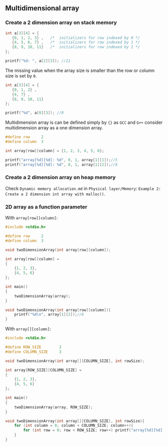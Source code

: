 ## Multidimensional array

### Create a 2 dimension array on stack memory

```c
int a[3][4] = {  
   {0, 1, 2, 3} ,   /*  initializers for row indexed by 0 */
   {4, 5, 6, 7} ,   /*  initializers for row indexed by 1 */
   {8, 9, 10, 11}   /*  initializers for row indexed by 2 */
};

printf("%d: ", a[2][3]); //11
```
The missing value when the array size is smaller than the row or column size is set by ``0``.

```c
int a[3][4] = {  
   {0, 1, 2} ,
   {4, 7} ,
   {8, 9, 10, 11}
};

printf("%d", a[0][3]); //0
```

Multidimension array is can be defined simply by ``{}`` as ``GCC`` and ``G++`` consider multidimension array as a one dimension array.

```c
#define row 	2
#define column 	3

int array[row][column] = {1, 2, 3, 4, 5, 6};

printf("array[%d][%d]: %d", 0, 1, array[1][1]);//5
printf("array[%d][%d]: %d", 0, 1, array[1][2]);//6
```

### Create a 2 dimension array on heap memory

Check ``Dynamic memory allocation.md`` in ``Physical layer/Memory``: ``Example 2: Create a 2 dimension int array with malloc()``.

### 2D array as a function parameter

With ``array[row][column]``:

```c
#include <stdio.h>

#define row 	2
#define column 	3

void twoDimensionArray(int array[row][column]);

int array[row][column] = 
{
	{1, 2, 3},
	{4, 5, 6}
};

int main()
{  
	twoDimensionArray(array);
}

void twoDimensionArray(int array[row][column]){
	printf("%d\n", array[1][2]);//6
}
```
With ``array[][column]``:
```c
#include <stdio.h>

#define ROW_SIZE 		2
#define COLUMN_SIZE 	3

void twoDimensionArray(int array[][COLUMN_SIZE], int rowSize);

int array[ROW_SIZE][COLUMN_SIZE] = 
{
	{1, 2, 3},
	{4, 5, 6}
};

int main()
{  
	twoDimensionArray(array, ROW_SIZE);
}

void twoDimensionArray(int array[][COLUMN_SIZE], int rowSize){
	for (int column = 0; column < COLUMN_SIZE; column++){
		for (int row = 0; row < ROW_SIZE; row++) printf("array[%d][%d]: %d\n", row, column, array[row][column]);
	}
}
```